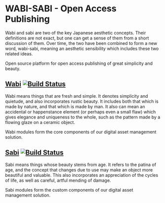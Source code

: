 # WABI-SABI - Open Access Publishing

Wabi and sabi are two of the key Japanese aesthetic concepts. Their definitions are not exact, but one can get a sense of them from a short discussion of them. Over time, the two have been combined to form a new word, wabi-sabi, meaning an aesthetic sensibility which includes these two related ideas. 

Open source platform for open access publishing of great simplicity and beauty.

## [Wabi](https://github.com/urchinly/wabi) [![Build Status](https://travis-ci.org/urchinly/wabi.svg?branch=master)](https://travis-ci.org/urchinly/wabi)

Wabi means things that are fresh and simple. It denotes simplicity and quietude, and also incorporates rustic beauty. It includes both that which is made by nature, and that which is made by man. It also can mean an accidental or happenstance element (or perhaps even a small flaw) which gives elegance and uniqueness to the whole, such as the pattern made by a flowing glaze on a ceramic object.

Wabi modules form the core components of our digital asset management solution.

## [Sabi](https://github.com/urchinly/sabi) [![Build Status](https://travis-ci.org/urchinly/sabi.svg?branch=master)](https://travis-ci.org/urchinly/sabi)

Sabi means things whose beauty stems from age. It refers to the patina of age, and the concept that changes due to use may make an object more beautiful and valuable. This also incorporates an appreciation of the cycles of life, as well as careful, artful mending of damage.

Sabi modules form the custom components of our digital asset management solution.
